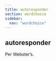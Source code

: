 ```yaml
---
title: autoresponder
section: wordchoice
sidebar:
  nav: "wordchoice"
---
```

## autoresponder

Per Webster’s.